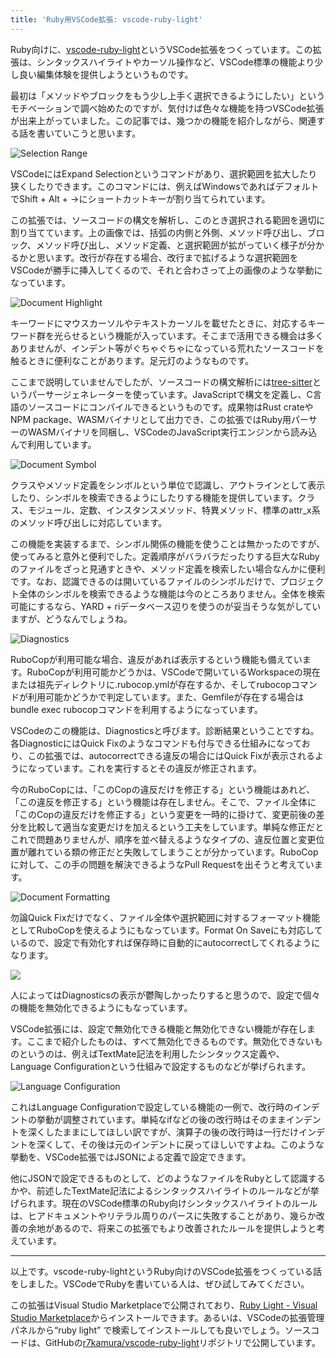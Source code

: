 ```yaml
---
title: 'Ruby用VSCode拡張: vscode-ruby-light'
---
```

Ruby向けに、[vscode-ruby-light](https://marketplace.visualstudio.com/items?itemName=r7kamura.vscode-ruby-light)というVSCode拡張をつくっています。この拡張は、シンタックスハイライトやカーソル操作など、VSCode標準の機能より少し良い編集体験を提供しようというものです。

最初は「メソッドやブロックをもう少し上手く選択できるようにしたい」というモチベーションで調べ始めたのですが、気付けば色々な機能を持つVSCode拡張が出来上がっていました。この記事では、幾つかの機能を紹介しながら、関連する話を書いていこうと思います。

![](https://lh3.googleusercontent.com/docs/ADP-6oHpb_oIIVIO9PrQHNRtb-m2gvftJQ-bVDGysPu2QnLzJufZUei-B_uCVEL2TeTXFMmt0dDKJTCw_SLEGXpTBOooLe7hOAI9IaFEQAkai8kk1p59ZdtETFDvisZj8Sfgmh3ePCSXzaQI5-AOltGgKwxXfYYBKBjo-ZvIuOvOw67T-0zQU_HXrXQiEPMcr1cY_BAcbblwN2WmgEDpGdQeWL5lxibR1Sat2f2qu41Fym8De_EGb9H-gJCqtwvCUpGXrHuM-ke0YAVCp-4oMzyS3_OWpaaGDwVX11AsKLER1vjVXxO4J5EN-FXGh7MOeprTWP-dJxGqCtIhWHUN6pLjrbhY3JIjKaBSEXDCMMo-JYTRE_wh3Z3XAZiFIvP0MCEa8jQPYZKrawgKS-TQwNIhW3xy9my0TI-lxsEBI8YYn0XpnpuX87z_5gQmT8tTwh8-vDrx5jyr_jLF4CSDXcs6l9VwzsFewRBpaM5s8KZsXT6TOv2rWj4NzCkGgCntjMsLD0Yz4KJhROwsUsI_O-npRi9iq93ZLjoxyBgn-qxiwYVJrLEl9CCjbaluoS5PLr6_P2KFhwaFV8kxo3Vdfszqt2JyhA_ldi_xbr43HJVX2958kxkopOMn2cOcHsXKTGxGiblxt0UI8EAtO8o3DrFQFxGSZ9SABii_mS2FdMcHo3VDlS7AOEWd8UQfoP0IG-pcWgy6oMdxgAZa7vzfgWGQ_wfsLaMKTJKinw8Qx8Qcc7YoNj7LtepjPk5Z1am6kLoyF2xpVSYiRS-B4S4MYLqNjkHCr7ettNWhRnbEzzxIBuR4l1kctD7Il6rQRP2D3edEYRBv3LYEB4zU4SD6KYWw0xSSwpsLx9L3ThmHC34dE2HSAnzFgyAbhXDB83ua-hsQvfjxO3cgdBDCMw2WUyWPsZ6DaWOZbBJbuFXiGtbQoA1pkMRqt8DWgNgq6vFQraYHu7u7ku5pxZJ7-Y8sMM6TlbA-7kFTUVZHQnE0LTJ9ZkrvB54MqvnMfoYHb79pNQm8nbIo1uqrzIDqCd5lA8RFp-BxWolsmMCx9gRoeDMl1iU8b-SnxCHF_YB04ihJ0l8h-7x23sCSE6WlLuVIFecgbkQjMH3qVqtHxzEAlLcy45cXmpznZWlKGXgmZ0bTynjGbAMzYwCZ_EjGMPRzqawuaaeN6_XkiUCC-08_f8EhjjuOtlQKgX6RKG8yKioi9irgJDcdqQi-GviN1Ymymnaovrd-ww0EY-9XImcnxhTSmFD6sVuwlA "Selection Range")

VSCodeにはExpand Selectionというコマンドがあり、選択範囲を拡大したり狭くしたりできます。このコマンドには、例えばWindowsであればデフォルトでShift + Alt + →にショートカットキーが割り当てられています。

この拡張では、ソースコードの構文を解析し、このとき選択される範囲を適切に割り当てています。上の画像では、括弧の内側と外側、メソッド呼び出し、ブロック、メソッド呼び出し、メソッド定義、と選択範囲が拡がっていく様子が分かるかと思います。改行が存在する場合、改行まで拡げるような選択範囲をVSCodeが勝手に挿入してくるので、それと合わさって上の画像のような挙動になっています。

![](https://lh3.googleusercontent.com/docs/ADP-6oGfPwnsEhscBFrz1ERuRsC_DA3QL4sNjU3iFkuXbsWK8hOXwrPmPLHCc9hSXjDesppXEA4PvW7pPORZZ7k18ciiWT11AorcRZ49Xf5-_u4qDEyYKi74oA5bFOzWI5MmneTESSujF3tf2zRvRc6CPH1pal_SycYuZuZn6IkX0pKNOnJ-w5lUapMYvXYtILmMVqE6EUA3b8xev_yhJB4hKfHBG1Ed1qf0h_204jkqdJL3bGKra6gt055CyTcTogDSD7E2oLRtaOXL0dfiK0iMfyTVgAChgdUFGZoPylWyGgNitbMBO76NnRPUrBgnx_f3wVBlGuy3swMizN6GhMElVCWp_QOkOsRTDTJDQNv-C9fTtdESY92NTyRp1BrqTm_pUZdMu1LDJl1GnU3cB7DN9g-DfiYLEwFTgO3XJxdams2qyxxS2A_kl_EikfnDJQ0B526m2OEcc0frF-bYdgekUShMkLyBB0U0Q0RlILc3X8Nz5rR0VGDbRAEZ2K-d89fqFbM5tGLKs3pxnN1FdZ5DonDYrReS1LrPdh5u41C_rnLYLuMuwrNSiy7nnuTdxsalnfiRuMay2wOZ3-5xiyo1gCRXMGDaJsdWgwAh4fg7kLLzRey2u0HjsyGg1zgCXyZpXBiFfteNqb4y2LGPpW6xh8O20BnJixEM-wX5VmgrpfBupBu_sZLGB1_b0d4Rd0jpkLLCuHg6k2aHir8UVkCzsTWYvEZ_1MVw4toxOETmuuaCR2WWdcu6fnX8EzfllmBC02DwywxTLQh1MRXchFgEsRSAwUG5RhWqV0clF68IvgFwPNCc4sGQEpfjwELy_f5_AkzTenVHLJtl2iLeq1bMkDtTvBmQ7IxsjCtQ5gG6BMsWqHVpvVUdX76U77K-w3HM7BcX1CVjPL7spcnVWXAVPi40mueP4JtNA0Bf5l-EEPu7gFS0ZUPtg2yYWePsBfOwTj5DFbNTnFxe9dM4dKFvV-p9NbwoatGFYqpzXBlOA1P042twClM1ciY8rKrC-jwRl7bqTjE90AEdVdH32CXLZoVLDtIEUpl3MgzrBLrB1Ron24uUTZYuNMoPma0n09IAEUSE2kq58nHC3hTfZj0OmRdgsTZespDt0nBQ4zvOQ_THejIrD2Wzd_GcVwEu9CrZ1QilUYxPBCgZjsuC8aCtzOBk5uNxheiqMTCyxbT_UViMgg0PcqiiZSFb4Sy5myU3eAB5zkKUeiAxZ-OXu3rECsDtqL8JQ0qukVCpICCpoy4bcoyBsA "Document Highlight")

キーワードにマウスカーソルやテキストカーソルを載せたときに、対応するキーワード群を光らせるという機能が入っています。そこまで活用できる機会は多くありませんが、インデント等がぐちゃぐちゃになっている荒れたソースコードを触るときに便利なことがあります。足元灯のようなものです。

ここまで説明していませんでしたが、ソースコードの構文解析には[tree-sitter](https://tree-sitter.github.io/tree-sitter/)というパーサージェネレーターを使っています。JavaScriptで構文を定義し、C言語のソースコードにコンパイルできるというものです。成果物はRust crateやNPM package、WASMバイナリとして出力でき、この拡張ではRuby用パーサーのWASMバイナリを同梱し、VSCodeのJavaScript実行エンジンから読み込んで利用しています。

![](https://lh3.googleusercontent.com/docs/ADP-6oHoDGC16aWu5-YsfdU8tRK7VMO30kLK6S2qTtUZ1PMC8CH4Mj0-YvlUn2hQsSwc-imm3j_pdQmiLrEjUsuXDnvH6wZmg-ImhN0DNUeegklucEee-u70qUX32o9uti648pEnZB1_A-EUHl3QFLjPrNrj8OJtVvjogGEuQSME5Wbutox9IszqKrKa7l6jChN4UMuqFhOvqMdJmaUbQaI6fZViJ080e21lNbEKaRQgmk7bn3MF4azIUUQIhkgnyU3o2venUzpLuVQhzOCP_oJu4FX7zQIw8OgHXFgNNEvV1HBaZr0_gDO8P82BQCDuSRkl2VqbFKUNWsUCerh3n-yplVoKpqpyQsqcNOoljuivgjyFw-SQ4TuV_dCnX01IK3GIgpSDsjUgO073Fe4eGVOrST4w4oO1PJzl0JZNswUgdpAwEvAKmDDC8d2goRYCUnEBGZRUF8Nein2n7b63TzcKE9iMPXHv8m-79FNLayi5LEsD4xFVe4raLkjr4L16Dky0BQvlQI3rL576cx9mJ8JlFy36NLHsp4XkMtcXefU4NYY9oYjWVIsn_qsGrKv_iPhxKBgm4btMG1Cx1r8cwjOtaln14cIhAn2go4jR-CJgi10twkxA48ZKJMraPbvjypPzd1VthPaAJC3G39Yq0DpQHkBWqmMy8IRqf83vSdWsfKaZBb9-QssZl2JAy5AS5YMG8u6YbBVk8tC65sXSbu84ZxitabKP4CWD_GKmDIYw3IUU5Rujq9g5okUdoF6Cg3XBXpL9FshaLYeXD4XO5JwbPnqkubdniZxpBlNHP4WET1_aiGn3yEv9pOdmsvlvPaoivUHC3MxdQKcYQdLewZacuVWsRzDXvDlb8ZbRwGE_NOz75oCQF6ek1vSLwk5vvwYWMf_7EqnOW4RCDqgbN_ChSi4sUyxPvh2Uc_mNPiUTQeLBRIJ2LghMLefF3nST2CrB9iFr5KLHPL4VVLl1yeMjcVgApHVEp6SZycv9J6YMsHLoeIiPvJSnFtvvkcMuw90Ds6ozesDwgw7t411mNvcuZnwxgwns0NdzY4FKdQSkGF8t_XD5c64x7u6IUPyBaUyc2M_wSTQFVoSymGw4w8UCx8fYIYJAiEULxumx4IV5nSX9iPWnMjocsHnsFtCygQ9p5ypjGAsdrcsEX7KMIwKDUAHnMCNE8Fv5CduvjEg1SMISj5r-anEwZVLG850rnKGwnq89ua6DeQbZBJsrcsRtvl1VR3HFTEy_i8YVeJ0q-d658zJbpA "Document Symbol")

クラスやメソッド定義をシンボルという単位で認識し、アウトラインとして表示したり、シンボルを検索できるようにしたりする機能を提供しています。クラス、モジュール、定数、インスタンスメソッド、特異メソッド、標準のattr\_x系のメソッド呼び出しに対応しています。

この機能を実装するまで、シンボル関係の機能を使うことは無かったのですが、使ってみると意外と便利でした。定義順序がバラバラだったりする巨大なRubyのファイルをざっと見通すときや、メソッド定義を検索したい場合なんかに便利です。なお、認識できるのは開いているファイルのシンボルだけで、プロジェクト全体のシンボルを検索できるような機能は今のところありません。全体を検索可能にするなら、YARD + riデータベース辺りを使うのが妥当そうな気がしていますが、どうなんでしょうね。

![](https://lh3.googleusercontent.com/docs/ADP-6oH60Y3zBjahDEmALxgUtGujWpvcCirfyJHVGB_QXo87_y3i2mYnxfdkzcQBVFLqQL7yiyRvoH0pNa2AGES5-96mjdbfAkqv6u-1hr1ksZLm0hIrr7DN_-V7vMltN1TupUYnTAzoaGPExPrK-OSQmWAHDUQSZTB4IACSYsOdF93fAW93q2hjOD7MsxggNgGLqZsWnNIvNve_k4T0yMdHMeeqDy08cFpEo6-vOSkuD7m-tUVM5xtf_WfST9kkW6Lp38yd_PWDHl2dy77H3L6Knigd2Utr4OvbNTcsr2iEVIqdgsLBc-jwvlcWQa-P4Wu8Sib8fYjDx6Mul1qliW1JYhQs4wT2LZ8lt-KXYAq-pqeGGn111WIirhpZ8FY2KDzZbmejbl40i9Rrds3yLE16PZw5nfO-3NRiW7DR3x4XwVatlPpOxqihSLAVdnZcVl_ykY5YbfnUHOj3HsgPN4m2v40dOZSLdH-jtg2YVIIviBCkybLHr_Kjw9I64bXW5BcXlRcjGWQo_PgfHUU5LpfJr1y6fRpIHcST6fuhHeelSOk6q4ynp-pSWsfP9HNMJfQ7Yaknjoy5954jYSEvs3-og2RMp3IzqpaU4h1UoAlum0jCg2zKAqgdzM8dH91L5c_Oft3QPlTet_Y9xKCZHjuTwH-YuhoMg1mh6CqYyThxysd6-1BXHQ9FTjZX9P4Zql8IanfQzvaokTxqAjL2g5hHaajOJ-D8sRs-sm5N_Cc0IPZWgHDFijBpZRiut7JW9ofOHnjJKwIIVjR2GpachQKqYPhCM7qrgKjsHMLAuiPfac0zUsOiTl6Kp4U7UVtF_bKl0P1sDBzZjnsleYa6zGy2lueaLdKU0qzsJhOJrlz6TjWhz2PgvBhpd-Tf1pxGSdDn0r9mZAKSOHEKAwu1XUXjjUOX4hO7h7E-IpylIrjjQN2PYGCaR3WA-BBwR1_XEs7QPaM9snrnsWCobs5JeJJVTD7sXToZ3YcnRE8Cz_-lcg2DunBNgL51xKjRw9x0qJAETiB3CvXi2umPxsPlAe9jBDQarnuNKzqF2ym2K5AnEcYI1JbsQ0Yf9PUycpruSyAnQJgtf_DjM9WpKxDVxXg4oi9pb08tD_UHxsqV_xVa4DjxMN4gymxaHedfRFrlCGgZbtaEytmSXuYTXHWLMiPHA9FC3LHMxLGMMo8MB1OZslGmpMa9ArBWcOVT9MoP9sGM900NrOXHIBrlQfDbEtHj3nL0DAAiDtbfgrsHNYVUwqXKgXESig "Diagnostics")

RuboCopが利用可能な場合、違反があれば表示するという機能も備えています。RuboCopが利用可能かどうかは、VSCodeで開いているWorkspaceの現在または祖先ディレクトリに.rubocop.ymlが存在するか、そしてrubocopコマンドが利用可能かどうかで判定しています。また、Gemfileが存在する場合はbundle exec rubocopコマンドを利用するようになっています。

VSCodeのこの機能は、Diagnosticsと呼びます。診断結果ということですね。各DiagnosticにはQuick Fixのようなコマンドも付与できる仕組みになっており、この拡張では、autocorrectできる違反の場合にはQuick Fixが表示されるようになっています。これを実行するとその違反が修正されます。

今のRuboCopには、「このCopの違反だけを修正する」という機能はあれど、「この違反を修正する」という機能は存在しません。そこで、ファイル全体に「このCopの違反だけを修正する」という変更を一時的に掛けて、変更前後の差分を比較して適当な変更だけを加えるという工夫をしています。単純な修正だとこれで問題ありませんが、順序を並べ替えるようなタイプの、違反位置と変更位置が離れている類の修正だと失敗してしまうことが分かっています。RuboCopに対して、この手の問題を解決できるようなPull Requestを出そうと考えています。

![](https://lh3.googleusercontent.com/docs/ADP-6oGGFhxoaJIe_AoxgtP1OYvzV5RsHWCdu2nnsJjYq25yxsi7GQ_VG6_JufIJHIiWS7kC69YV0IsYSUabdJp4YOFPWWHmqgvjY49OBWsTumtynSgs5HmRMrINW5Uc0__zk7BLinT9MmJGZi9EzxIHWWHKyxMzBEiiUPGLZDVnPSsvQwqfDgOGjTHJXwSHx9-1re-qrQTwDqpNcLEHevxOiKJdKtl_smGVpPocmpoGw6ce96aUu10U5Req_EpxKcrPzCDaAVPW-m3byELNkqq2RBCjU2y-HCZwZrRPhBUpjS58Tbwa3QeIXXDQn8Y0LjM8xL5IbNRj2l0eAcwYc-SrvSVNjApFzAwlONjT2Rx-n7L3ZfDxTAiU4lHto4V8HziB-GiqYLgQsMWlc5wGmHnStIDcRpzx2SbU3biHuc8rbRyn-VlIAS02zOwMR5A8M4dZTdrZTdCupPKG7tQLIMESCDI03zjEx-N5NrnrgTjb5R8rkl996IxCc7FTAQ_GaMEb-O8sklY5_2_vLxGrKyOiojzVdOb-5JWvuaVsWE-pjqerUn7hGSiOkDREjm__AquMi_0QryYd3sV8xvjDKedU9Fm83sIhPdaWaDzNaYJ1MEjEkUa6T9eKfbEu4C_L-MTJJDCAGcQ0Cf4wpvGTNQxPNf2X-vDEUw-nqZMPzu9u8xdYWrDwh7bMbYTggy9cxW7Y2flhlhVmgJfTz8yG0f9I1yEZlPtH6Fc0LamQgTBr-GAzXWs8H1xdHM9Jojg-ebx081uunkBSAygFeFHtZ5xoz3K9Fv2YlM4UEp7a8xmAVLeteBBRomDsDPxtDwh2t3q5pNy-maHHebr_7cpQOxHtKqQel8_vOgo7CkK9cExppIP8j_GIdBbDOfzpMRFBZLsYvGVvOYHSNjLFy3FWZc87zDpu_Bhp4wcE4rSwErlQzUeGAK-nakRG115SmAjYktxCSCqy1Z2ad0OBeAUL0ajQvgDKjzSzkoMx8zrNmP5JjSV-efysFvpOfIBi7VM_435Lw7CeZ0MptYzPz8w5U09o8AB3Lpy-Gnf77WQd4poPZxA2-mUbLzmLaP9lD1RhSFox-XrQrwwBuIOhIe_4M3V6TyaXlCCY3TZ4NH-Sd4AQWLmJ2RwIhG_7zL_g_T1j1UVbA5I_SrVp67DCACJ24wL9uB6UpRP2pYKuav-I8JAeL72MSoVhnO6Uou8lWEkqlcJoQK1HZ-x5hGsMvmsa7Y_T8oRkYJdpFqfAWGItNMfcszRdnb7afA "Document Formatting")

勿論Quick Fixだけでなく、ファイル全体や選択範囲に対するフォーマット機能としてRuboCopを使えるようにもなっています。Format On Saveにも対応しているので、設定で有効化すれば保存時に自動的にautocorrectしてくれるようになります。

![](https://lh3.googleusercontent.com/docs/ADP-6oGtOHqF4ovSYIW6sKTBLqs1-imBoctAJUQwu3L5kn72e-u3-5y1nrk07UuYScplv5ILoJ7kuXy4r5QWARTqPKqH-8tAGNokxRPBysBV81DkMKam8eJSW39epQEm_4tqXJlYV__1GlCZNANZ20-jVMlurV5vr0HAUUHT4a37E2Xpsodf0JepV8Kfi86byVlXjj2mDBxB9_j7PXpurhOOqFf4hWU1TdYydMRsu9SxxBe5_1NeVFk1Z-dVC1azez8rIA4IjpY2sO1UCVzFkTkJHuNVMRr9dltvtje8f6fHT6bB3BcZHA9k_QxQqdlMpB7hBxLu9RRFf3ZtJ2DOfm3BnNANQRHoPyUtd74r0OGjCDIjtSYCEQtH9OGYi0nCyf2vgDvpNPAbrYyvXwtuJENhnpDdRFnUk1wXO67EGat_wBQ_n0xslf-kQx7vZzRUMjhiVAfjff7z3spC77TBw0wVeF4t6A4Cm2pZAJMvJYITB4vSKnIkqWi635E1QGKUfelRSVUWsSXiqsWHYuqHxjrw0CvFV_vIAIWVZmZdQO-OS88OqsorXkcCGUKG0y_gMfbkMnferYRGRIuazJsY6yx375AJdZPVzmOcZ4rKtknNi-HWF-5bcIIJFukyEikW3PFmjqTdPJnzQV62qgzRsp57p9ft_FDIJPPMRSRe5rdGAsQisg9DyzorCoiSxEKt9qlOBtJHIYnMFIW7gaFQMx8UCAClcSAB84cvBAdsj96DC3cP32Ca8ek1wQVdf7fYBmm3azs9JXoh0yJhKvVAQJQ2D7F6g3EIb6_8yb-7ZpLbEueETt3uaregTtLEYlJ9T5qd82-taBW6XZ1M-0rJgKpLJVypoI8i8qv91XA1Q5xcnBJuiBD5QQ_fTKkEX1yhSJ2R7kmd9V_39X6LN9B-BTBANHXjoBXlKHYQwVOdgEfMsQcK2UBw-RQj_2RglkvmgSZ0j3mON1HsD6mWxOhqtycHVb1ZtB01dTgLHGKUt2NVgAK8ZDxKVQSLJzS4rcmBa8SJ-5ngmQrEYQrVTOfOOgc2NjK3i-_O_K60rxJkJdB8SPd52UaI-1-eJ4ByL-5dHYDyv_ea2XpBvZp3av7E-Y-C3XQZxykJjoKGL0FBMig_9pI9DflfUffFVoksNz38m-KKbn0jcgFlpKrvtbos157OvJdW_EpPs3AQz_SQKy05HPaz78lAJ3_N573lxicP_2SujtqigL3NKtmz7_rS04m5G2upI-F3KZE1IMsmAxyHYZmmg9iYpA)

人によってはDiagnosticsの表示が鬱陶しかったりすると思うので、設定で個々の機能を無効化できるようにもなっています。

VSCode拡張には、設定で無効化できる機能と無効化できない機能が存在します。ここまで紹介したものは、すべて無効化できるものです。無効化できないものというのは、例えばTextMate記法を利用したシンタックス定義や、Language Configurationという仕組みで設定するものなどが挙げられます。

![](https://lh3.googleusercontent.com/docs/ADP-6oFISE3xBSUDChJtK6tDQPpd03DmH3BXsFjMS9OOFMqxFduv-dmjK-T6Vyxu9DKmx4Y4Eig7ayNfc2vBUgAWSeinVGPJotoIi8iMBqKJJHtHfxFKbqWNS3iNb4nv3G0UKyEhOsg_zTGtVivDmBbL182CDC4Co5vLmuxwc-K6G_5mxSB7kZbiUzveIcHUVeY-PJIrvzFwXPqpoxGUJEMIsHyYKo2YOvFFPRoQRlJ8gFpnDGamR4ZCo9sB1VSwKGxt-8hS5W1mMKfhIGJy_mQOo_hpUK65X9jj_tpFmyFObqJ55lY99WRUziRmUlcfrWzZ4AtW6g_QOlcj_YssK7G3v1D71zNtUZUvbOKdkjX9bBPjQHCVKBbmGhVFJDQFlOCUQ52GCwzlLr0DBP5MkZiY02ootfTZXuSiYbrfZmg5hHu469GNDen7aVaYpHEhlxo16kg8mOoQabC7peQBAS3dmNMAIWXVyIXAk4ot3l--gi4XcEV1JR6gbPHcq3qb_Tc7SjUO4948v-2u3Ry-2ooMGDNOJrZmr-RjrsrBHZeru7HFH3W1uq-G2U3V3K8ra0szIXD3XiO-qFBq9B60_cwARBj6gV5c_gbrEMJInKjRiBlQabeB8rT-cKlzfWcgiVCjqp7lTZsI0IBFsLfzBkierFL0VtP_sxUX63HV-ovvvfM77BhGWgEGdgn1czQ3-j4RUBDJ8I43ci3BvEvyYKu0TJFIQviqWjjf-It53QhrqiHGV6O3Mcsziz38cn3Pa-a2yI96qvAAFAshCP5YZA_jgbA-iD3Bn2xPk5A66AR9A7rXz7U2C3ayF2Yai7IUn9W-G-zT96ESZyZ0D0U3HIyd2OL3f8fVXa-bqPWfgDG51Kh3mqB5bmswHlVyDyW346ynmAVFRda9j8jkyHYzV3voT9rQwD_ILLpY-zxAU9zzuJgQDWdtHmeMSu1SLwQ3HwRCHWzeG3tD_yb8fGhGRGOtTQWGHnM2SAjmzJMPLzQ91g0HCFhkE78bKOLt2Gi3pvt-kcrCkJC59lVQqH_bVHzUD95RbpKxHrN_zvEt-aLKPNEH3Jylju9TYKLwFYk9rJf_sl0M99QxjoCBrAIEzpeoZcDl3-EZ7eKAP28ls0DxnKeM9Ms95jMnBHJ7OpY-4fi7ixI6nqpNpepmP2ERlscCVWLv4CWzxnLoJ8m-oE1r0tPYw8ZuMDHaDKv0UGGt5r-VE-r6x6HoJtaLuMUkqF2cBMBJ-WhRny4BTjzpjRmBwzWK5MooEQ "Language Configuration")

これはLanguage Configurationで設定している機能の一例で、改行時のインデントの挙動が調整されています。単純なifなどの後の改行時はそのままインデントを深くしたままにしてほしい訳ですが、演算子の後の改行時は一行だけインデントを深くして、その後は元のインデントに戻ってほしいですよね。このような挙動を、VSCode拡張ではJSONによる定義で設定できます。

他にJSONで設定できるものとして、どのようなファイルをRubyとして認識するかや、前述したTextMate記法によるシンタックスハイライトのルールなどが挙げられます。現在のVSCode標準のRuby向けシンタックスハイライトのルールは、ヒアドキュメントやリテラル周りのパースに失敗することがあり、幾らか改善の余地があるので、将来この拡張でもより改善されたルールを提供しようと考えています。

* * *

以上です。vscode-ruby-lightというRuby向けのVSCode拡張をつくっている話をしました。VSCodeでRubyを書いている人は、ぜひ試してみてください。

この拡張はVisual Studio Marketplaceで公開されており、[Ruby Light - Visual Studio Marketplace](https://marketplace.visualstudio.com/items?itemName=r7kamura.vscode-ruby-light)からインストールできます。あるいは、VSCodeの拡張管理パネルから“ruby light” で検索してインストールしても良いでしょう。ソースコードは、GitHubの[r7kamura/vscode-ruby-light](https://github.com/r7kamura/vscode-ruby-light)リポジトリで公開しています。
